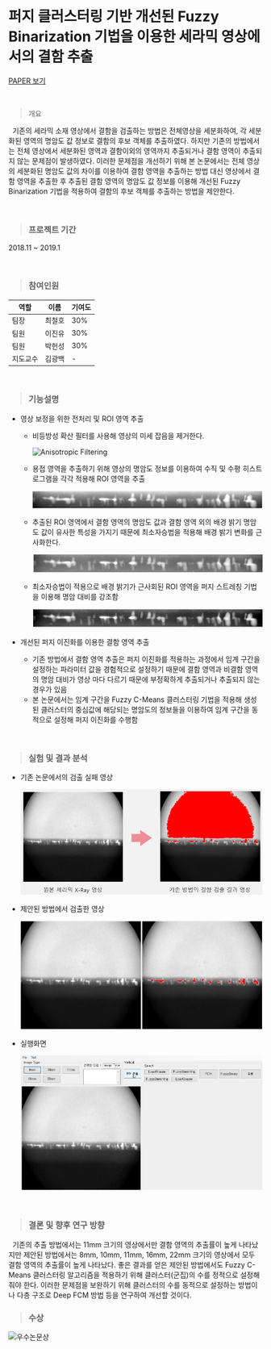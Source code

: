 # 퍼지 클러스터링 기반 개선된 Fuzzy Binarization 기법을 이용한 세라믹 영상에서의 결함 추출


[PAPER 보기](imgs/paper.pdf)

</br>

> 개요

&nbsp;&nbsp;기존의 세라믹 소재 영상에서 결함을 검출하는 방법은 전체영상을 세분화하여, 각 세분화된 영역의 명암도 값 정보로 결함의 후보 객체를 추출하였다. 하지만 기존의 방법에서는 전체 영상에서 세분화된 영역과 결함이외의 영역까지 추출되거나 결함 영역이 추출되지 않는 문제점이 발생하였다. 이러한 문제점을 개선하기 위해 본 논문에서는 전체 영상의 세분화된 명암도 값의 차이를 이용하여 결함 영역을 추출하는 방법 대신 영상에서 결함 영역을 추출한 후 추출된 결함 영역의 명암도 값 정보를 이용해 개선된 Fuzzy Binarization 기법을 적용하여 결함의 후보 객체를 추출하는 방법을 제안한다.

</br>

> ### 프로젝트 기간

2018.11 ~ 2019.1

</br>

> ### 참여인원

| 역할         | 이름   | 기여도 |
| ------------ | ------ | ----- |
| 팀장       | 최철호 | 30% |
| 팀원      | 이진유 | 30% |
| 팀원     | 박헌성 | 30% |
| 지도교수 | 김광백 | - |

</br>

> ### 기능설명
- 영상 보정을 위한 전처리 및 ROI 영역 추출
  - 비등방성 확산 필터를 사용해 영상의 미세 잡음을 제거한다.
  
    ![Anisotropic Filtering](https://user-images.githubusercontent.com/48381447/174489661-765c0e06-614d-4780-81db-01a1a1dd4ec0.png)
  - 용접 영역을 추출하기 위해 영상의 명암도 정보를 이용하여 수직 및 수평 히스트로그램을 각각 적용해 ROI 영역을 추출
    
    ![ROI](imgs/ROI.png)
  - 추출된 ROI 영역에서 결함 영역의 명암도 값과 결함 영역 외의 배경 밝기 명암도 값이 유사한 특성을 가지기 때문에 최소자승법을 적용해 배경 밝기 변화를 근사화한다.

    ![LSM](imgs/lsm.png)
  - 최소자승법이 적용으로 배경 밝기가 근사회된 ROI 영역을 퍼지 스트레칭 기법을 이용해 명암 대비를 강조함

    ![Stretching](imgs/fuzzy_stretching.png)
    
 - 개선된 퍼지 이진화를 이용한 결함 영역 추출
   - 기존 방법에서 결함 영역 추출은 퍼지 이진화를 적용하는 과정에서 임계 구간을 설정하는 파라미터 값을 경험적으로 설정하기 때문에 결함 영역과 비결함 영역의 명암 대비가 영상 마다 다르기 때문에 부정확하게 추출되거나 추출되지 않는 경우가 있음
   - 본 논문에서는 임계 구간을 Fuzzy C-Means 클러스터링 기법을 적용해 생성된 클러스터의 중심값에 해당되는 명암도의 정보들을 이용하여 임계 구간을 동적으로 설정해 퍼지 이진화를 수행함
 
 </br>
 
 > ### 실험 및 결과 분석

- 기존 논문에서의 검출 실패 영상

  ![OLD](imgs/old_result.png)  
- 제안된 방법에서 검출한 영상
  
  ![RESULT](imgs/result.png)

- 실행화면

  ![EXECUTE](imgs/execute_gif.gif)
 
</br>

> ### 결론 및 향후 연구 방향

&nbsp;&nbsp;기존의 추출 방법에서는 11mm 크기의 영상에서만 결함 영역의 추출률이 높게 나타났지만 제안된 방법에서는 8mm, 10mm, 11mm, 16mm, 22mm 크기의 영상에서 모두 결함 영역의 추출률이 높게 나타났다. 좋은 결과를 얻은 제안된 방법에서도 Fuzzy C-Means 클러스터링 알고리즘을 적용하기 위해 클러스터(군집)의 수를 정적으로 설정해줘야 한다. 이러한 문제점을 보완하기 위해 클러스터의 수를 동적으로 설정하는 방법이나 다층 구조로 Deep FCM 방법 등을 연구하여 개선할 것이다.


> ### 수상

![우수논문상](imgs/prize.png)
